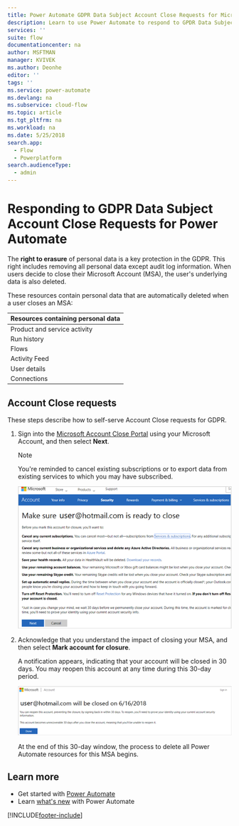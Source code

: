 ```yaml
---
title: Power Automate GDPR Data Subject Account Close Requests for Microsoft Accounts (MSA) | Microsoft Docs
description: Learn to use Power Automate to respond to GPDR Data Subject Account Close Requests for Microsoft Accounts.
services: ''
suite: flow
documentationcenter: na
author: MSFTMAN
manager: KVIVEK
ms.author: Deonhe
editor: ''
tags: ''
ms.service: power-automate
ms.devlang: na
ms.subservice: cloud-flow
ms.topic: article
ms.tgt_pltfrm: na
ms.workload: na
ms.date: 5/25/2018
search.app: 
  - Flow
  - Powerplatform
search.audienceType: 
  - admin
---
```

# Responding to GDPR Data Subject Account Close Requests for Power Automate


The **right to erasure** of personal data is a key protection in the GDPR. This right includes removing all personal data except audit log information. When users decide to close their Microsoft Account (MSA), the user's underlying data is also deleted.

These resources contain personal data that are automatically deleted when a user closes an MSA:

|Resources containing personal data|
|------|
|Product and service activity|
|Run history|
|Flows|
|Activity Feed|
|User details|
|Connections|

## Account Close requests

These steps describe how to self-serve Account Close requests for GDPR.

1. Sign into the [Microsoft Account Close Portal](https://go.microsoft.com/fwlink/?LinkId=523898) using your Microsoft Account, and then select **Next**.

    > [!NOTE]
    > You're reminded to cancel existing subscriptions or to export data from existing services to which you may have subscribed.
    >
    >

    ![Cancel subscriptions.](./media/gdpr-dsr-delete-msa/accountclose.png)

1. Acknowledge that you understand the impact of closing your MSA, and then select **Mark account for closure**.

    A notification appears, indicating that your account will be closed in 30 days. You may reopen this account at any time during this 30-day period.

    ![Account Closed.](./media/gdpr-dsr-delete-msa/accountclosed.png)

    At the end of this 30-day window, the process to delete all Power Automate resources for this MSA begins.

## Learn more

* Get started with [Power Automate](getting-started.md)
* Learn [what's new](release-notes.md) with Power Automate


[!INCLUDE[footer-include](includes/footer-banner.md)]